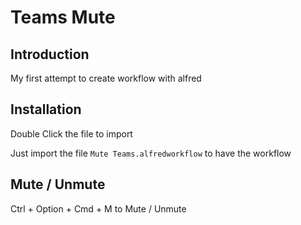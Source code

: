 # Teams Mute 

## Introduction

My first attempt to create workflow with alfred

## Installation 

Double Click the file to import 

Just import the file `Mute Teams.alfredworkflow` to have the workflow 

## Mute / Unmute 

Ctrl + Option + Cmd + M to Mute / Unmute
